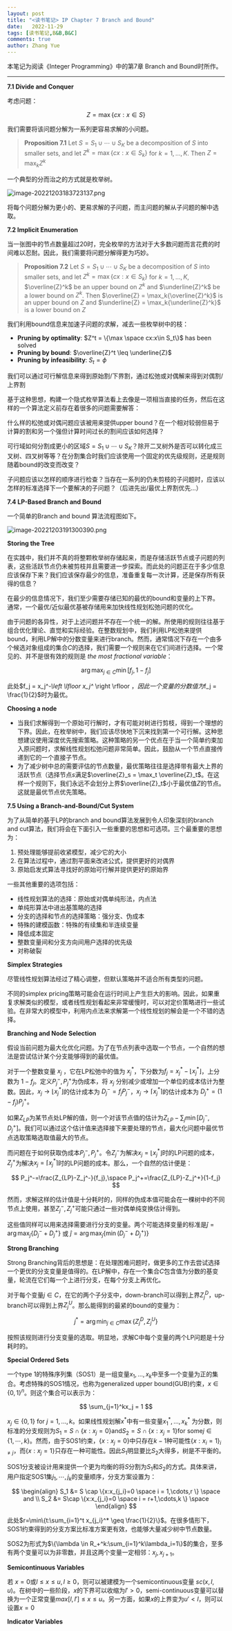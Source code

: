 ```yaml
---
layout: post
title: "<读书笔记> IP Chapter 7 Branch and Bound"
date:   2022-11-29
tags: [读书笔记,B&B,B&C]
comments: true
author: Zhang Yue
---
```




本笔记为阅读《Integer Programming》中的第7章 Branch and Bound时所作。

------------------------------------------

**7.1 Divide and Conquer**

考虑问题：



$$
Z=\max\{cx:x\in S\}
$$



我们需要将该问题分解为一系列更容易求解的小问题。

> **Proposition 7.1** Let $S=S_1 \cup \cdots\cup S_K$ be a decomposition of $S$ into smaller sets, and let $Z^k=\max \{cx:x\in S_k\}$ for $k = 1,...,K$. Then $Z = \max_{k} Z^k$ 

一个典型的分而治之的方式就是枚举树。

![image-20221203183723137.png](https://s2.loli.net/2022/12/03/ort3l5eC7KS9Tgy.png)

将每个问题分解为更小的、更易求解的子问题，而主问题的解从子问题的解中选取。

**7.2 Implicit Enumeration**

当一张图中的节点数量超过20时，完全枚举的方法对于大多数问题而言花费的时间难以忍耐。因此，我们需要将问题分解得更为巧妙。

> **Proposition 7.2** Let $S = S_1 \cup\cdots \cup S_K$ be a decomposition of $S$ into smaller sets, and let $Z^k = \max\{cx:x\in S_k\}$ for $k = 1,...,K$,   $\overline{Z}^k$ be an upper bound on $Z^k$ and $\underline{Z}^k$ be a lower bound on $Z^k$. Then $\overline{Z} = \max_k{\overline{Z}^k}$ is an upper bound on $Z$ and $\underline{Z} = \max_k{\underline{Z}^k}$ is a lower bound on $Z$

我们利用bound信息来加速子问题的求解，减去一些枚举树中的枝：

- **Pruning by optimality**: $Z^t = \{\max \space cx:x\in S_t\}$ has been solved
- **Pruning by bound**: $\overline{Z}^t \leq \underline{Z}$
- **Pruning by infeasibility**: $S_t = \phi$

我们可以通过可行解信息来得到原始割/下界割，通过松弛或对偶解来得到对偶割/上界割

基于这种思想，构建一个隐式枚举算法看上去像是一项相当直接的任务，然后在这样的一个算法定义前存在着很多的问题需要解答：

什么样的松弛或对偶问题应该被用来提供upper bound？在一个相对较弱但易于计算的割和另一个强但计算时间过长的割间应该如何选择？

可行域如何分割成更小的区域$S = S_1 \cup\cdots \cup S_K$？除开二叉树外是否可以转化成三叉树、四叉树等等？在分割集合时我们应该使用一个固定的优先级规则，还是规则随着bound的改变而改变？

子问题应该以怎样的顺序进行检查？当存在一系列的仍未剪枝的子问题时，应该以怎样的标准选择下一个要解决的子问题？（后进先出/最优上界割优先...）

**7.4 LP-Based Branch and Bound**

一个简单的Branch and bound 算法流程图如下。

![image-20221203191300390.png](https://s2.loli.net/2022/12/03/Ax7wNYR2IgH5PfV.png)

**Storing the Tree**

在实践中，我们并不真的将整颗枚举树存储起来，而是存储活跃节点或子问题的列表，这些活跃节点仍未被剪枝并且需要进一步探索。而此处的问题正在于多少信息应该保存下来？我们应该保存最少的信息，准备重复每一次计算，还是保存所有获得的信息？

在最少的信息情况下，我们至少需要存储已知的最优的bound和变量的上下界。通常，一个最优/近似最优基被存储用来加快线性规划松弛问题的优化。

由于问题的各异性，对于上述问题并不存在一个统一的解。所使用的规则往往基于组合优化理论、直觉和实际经验。在整数规划中，我们利用LP松弛来提供bound，利用LP解中的分数变量来进行branch。然而，通常情况下存在一个由多个候选对象组成的集合$C$的选择，我们需要一个规则来在它们间进行选择。一个常见的、并不是很有效的规则是 *the most fractional variable*：


$$
\arg \max_{j\in C} \min[f_j,1-f_j]
$$


此处$f_j = x_j^*-\left \lfloor x_j^* \right \rfloor $，因此一个变量的分数值为$f_j = \frac{1}{2}$时为最优。

**Choosing a node**

- 当我们求解得到一个原始可行解时，才有可能对树进行剪枝，得到一个理想的下界。因此，在枚举树中，我们应该尽快地下沉来找到第一个可行解。这种思想建议使用深度优先搜索策略。这种策略的另一个优点在于当一个简单约束加入原问题时，求解线性规划松弛问题非常简单。因此，鼓励从一个节点直接传递到它的一个直接子节点。
- 为了减少树中总的需要评估的节点数量，最优策略往往是选择带有最大上界的活跃节点（选择节点$s$满足$\overline{Z}_s = \max_t \overline{Z}_t$。在这样一个规则下，我们永远不会划分上界$\overline{Z}_t$小于最优值$Z$的节点。这就是最优节点优先策略。

**7.5 Using a Branch-and-Bound/Cut System**

为了从简单的基于LP的branch and bound算法发展到令人印象深刻的branch and cut算法，我们将会在下面引入一些重要的思想和可选项。三个最重要的思想为：

1. 预处理能够提前收紧模型，减少它的大小
2. 在算法过程中，通过割平面来改进公式，提供更好的对偶界
3. 原始启发式算法寻找好的原始可行解并提供更好的原始界

一些其他重要的选项包括：

- 线性规划算法的选择：原始或对偶单纯形法，内点法
- 单纯形算法中进出基策略的选择
- 分支的选择和节点的选择策略：强分支、伪成本
- 特殊的建模函数：特殊的有续集和半连续变量
- 降低成本固定
- 整数变量间和分支方向间用户选择的优先级
- 对称破裂

**Simplex Strategies**

尽管线性规划算法经过了精心调整，但默认策略并不适合所有类型的问题。

不同的simplex pricing策略可能会在运行时间上产生巨大的影响。因此，如果重复求解类似的模型，或者线性规划看起来非常缓慢时，可以对定价策略进行一些试验。在非常大的模型中，利用内点法来求解第一个线性规划的解会是一个不错的选择。

**Branching and Node Selection**

假设当前问题为最大化优化问题。为了在节点列表中选取一个节点，一个自然的想法是尝试估计某个分支能够得到的最优值。

对于一个整数变量 $x_j$ ，它在LP松弛中的值为 $x_j^*$，下分数为$f_j = x_j^*-\left \lfloor x_j^* \right \rfloor$，上分数为 $1-f_j$。定义$P_j^-,P_j^+$为伪成本，将 $x_j$ 分别减少或增加一个单位的成本估计为整数。因此，$x_j \rightarrow \lfloor x_j^*  \rfloor$的估计成本为 $D_j^-=f_jP_j^-$，$x_j \rightarrow \lceil x_j^* \rceil$的估计成本为 $D_j^+ = (1-f_j)P_j^+$。

如果$Z_{LP}$为某节点处LP解的值，则一个对该节点值的估计为$Z_{LP}-\sum_j \min[D_j^-,D_j^+]$。我们可以通过这个估计值来选择接下来要处理的节点，最大化问题中最优节点选取策略选取值最大的节点。

而问题在于如何获取伪成本$P_j^-,P_j^+$。令$Z_j^-$为解决$x_j=\lfloor x_j^* \rfloor$时的LP问题的成本，$Z_j^+$为解决$x_j=\lceil x_j^* \rceil$时的LP问题的成本。那么，一个自然的估计便是：


$$
P_j^-=\frac{Z_{LP}-Z_j^-}{f_j},\space P_j^+=\frac{Z_{LP}-Z_j^+}{1-f_j}
$$


然而，求解这样的估计值是十分耗时的，同样的伪成本值可能会在一棵树中的不同节点上使用，甚至$Z_j^-,Z_j^+$可能只通过一些对偶单纯变换估计得到。

这些值同样可以用来选择需要进行分支的变量。两个可能选择变量的标准是$\hat{j}=\arg \max_j\{D_j^-+D_j^+\}$ 或 $\hat{j}=\arg \max_j\{\min(D_j^-+D_j^+)\}$

**Strong Branching**

Strong Branching背后的思想是：在处理困难问题时，做更多的工作去尝试选择一个更优的分支变量是值得的。在LP解中，存在一个集合$C$包含值为分数的基变量，轮流在它们每一个上进行分支，在每个分支上再优化。

对于每个变量$j \in C$，在它的两个子分支中，down-branch可以得到上界$Z_j^D$，up-branch可以得到上界$Z_j^U$。那么能得到的最紧的bound的变量为：


$$
j^* = \arg \min_{j \in C} \max\{Z_j^D,Z_j^U\}
$$


按照该规则进行分支变量的选取。明显地，求解C中每个变量的两个LP问题是十分耗时的。

**Special Ordered Sets**

一个type 1的特殊序列集（SOS1）是一组变量$x_1,...,x_k$中至多一个变量为正的集合。考虑特殊的SOS1情况，也称为generalized upper bound(GUB)约束，$x \in \{0,1\}^n$。则这个集合可以表示为：


$$
\sum_{j=1}^kx_j = 1
$$


$x_j \in \{0,1\}$ for $j=1,...,k$。如果线性规划解$x^*$中有一些变量$x_1^*,...,x_k^*$ 为分数，则标准的分支规则为$S_1 = S \cap \{x:x_j = 0\}$and$S_2 = S\cap \{x:x_j=1\}$for some$j \in \{1,\cdots,k\}$。然而，由于SOS1约束，$\{x:x_j = 0\}$中只存在$k-1$种可能性$\{x:x_i=1\}_{i \neq j}$，而$\{x:x_j=1\}$只存在一种可能性。因此$S_1$明显要比$S_2$大得多，树是不平衡的。 

SOS1分支被设计用来提供一个更为均衡的将$S$分割为$S_1$和$S_2$的方式。具体来讲，用户指定SOS1集$j_1,\cdots,j_k$的变量顺序，分支方案设置为：


$$
\begin{align}
S_1 &= S \cap \{x:x_{j_i}=0 \space i = 1,\cdots,r \} \space and \\
S_2 &= S\cap \{x:x_{j_i}=0 \space i = r+1,\cdots,k \} \space
\end{align}
$$


此处$r=\min\{t:\sum_{i=1}^t x_{j_i}^* \geq \frac{1}{2}\}$。在很多情形下，SOS1约束得到的分支方案比标准方案更有效，也能够大量减少树中节点数量。

SOS2为形式为$\{\lambda \in R_+^k:\sum_{i=1}^k\lambda_i=1\}$的集合，至多有两个变量可以为非零数，并且这两个变量一定相邻：$x_j,x_{j+1}$。

**Semicontinuous Variables**

若 $x=0$或$l\leq x\leq u,l\geq 0$，则可以被建模为一个semicontinuous变量 $sc(x,l,u)$。在树中的一些阶段，$x$的下界可以收缩为$l'\gt 0$，semi-continuous变量可以替换为一个正常变量$max[l,l']\leq x\leq u$。另一方面，如果$x$的上界变为$u'\lt l$，则可以设置$x=0$

**Indicator Variables**



